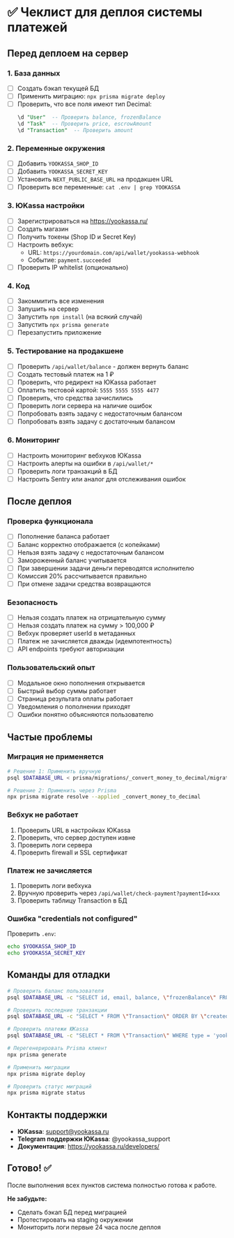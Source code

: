 # ✅ Чеклист для деплоя системы платежей

## Перед деплоем на сервер

### 1. База данных

- [ ] Создать бэкап текущей БД
- [ ] Применить миграцию: `npx prisma migrate deploy`
- [ ] Проверить, что все поля имеют тип Decimal:
  ```sql
  \d "User"  -- Проверить balance, frozenBalance
  \d "Task"  -- Проверить price, escrowAmount
  \d "Transaction"  -- Проверить amount
  ```

### 2. Переменные окружения

- [ ] Добавить `YOOKASSA_SHOP_ID`
- [ ] Добавить `YOOKASSA_SECRET_KEY`
- [ ] Установить `NEXT_PUBLIC_BASE_URL` на продакшен URL
- [ ] Проверить все переменные: `cat .env | grep YOOKASSA`

### 3. ЮKassa настройки

- [ ] Зарегистрироваться на https://yookassa.ru/
- [ ] Создать магазин
- [ ] Получить токены (Shop ID и Secret Key)
- [ ] Настроить вебхук:
  - URL: `https://yourdomain.com/api/wallet/yookassa-webhook`
  - Событие: `payment.succeeded`
- [ ] Проверить IP whitelist (опционально)

### 4. Код

- [ ] Закоммитить все изменения
- [ ] Запушить на сервер
- [ ] Запустить `npm install` (на всякий случай)
- [ ] Запустить `npx prisma generate`
- [ ] Перезапустить приложение

### 5. Тестирование на продакшене

- [ ] Проверить `/api/wallet/balance` - должен вернуть баланс
- [ ] Создать тестовый платеж на 1 ₽
- [ ] Проверить, что редирект на ЮKassa работает
- [ ] Оплатить тестовой картой: `5555 5555 5555 4477`
- [ ] Проверить, что средства зачислились
- [ ] Проверить логи сервера на наличие ошибок
- [ ] Попробовать взять задачу с недостаточным балансом
- [ ] Попробовать взять задачу с достаточным балансом

### 6. Мониторинг

- [ ] Настроить мониторинг вебхуков ЮKassa
- [ ] Настроить алерты на ошибки в `/api/wallet/*`
- [ ] Проверить логи транзакций в БД
- [ ] Настроить Sentry или аналог для отслеживания ошибок

## После деплоя

### Проверка функционала

- [ ] Пополнение баланса работает
- [ ] Баланс корректно отображается (с копейками)
- [ ] Нельзя взять задачу с недостаточным балансом
- [ ] Замороженный баланс учитывается
- [ ] При завершении задачи деньги переводятся исполнителю
- [ ] Комиссия 20% рассчитывается правильно
- [ ] При отмене задачи средства возвращаются

### Безопасность

- [ ] Нельзя создать платеж на отрицательную сумму
- [ ] Нельзя создать платеж на сумму > 100,000 ₽
- [ ] Вебхук проверяет userId в метаданных
- [ ] Платеж не зачисляется дважды (идемпотентность)
- [ ] API endpoints требуют авторизации

### Пользовательский опыт

- [ ] Модальное окно пополнения открывается
- [ ] Быстрый выбор суммы работает
- [ ] Страница результата оплаты работает
- [ ] Уведомления о пополнении приходят
- [ ] Ошибки понятно объясняются пользователю

## Частые проблемы

### Миграция не применяется

```bash
# Решение 1: Применить вручную
psql $DATABASE_URL < prisma/migrations/_convert_money_to_decimal/migration.sql

# Решение 2: Применить через Prisma
npx prisma migrate resolve --applied _convert_money_to_decimal
```

### Вебхук не работает

1. Проверить URL в настройках ЮKassa
2. Проверить, что сервер доступен извне
3. Проверить логи сервера
4. Проверить firewall и SSL сертификат

### Платеж не зачисляется

1. Проверить логи вебхука
2. Вручную проверить через `/api/wallet/check-payment?paymentId=xxx`
3. Проверить таблицу Transaction в БД

### Ошибка "credentials not configured"

Проверить `.env`:

```bash
echo $YOOKASSA_SHOP_ID
echo $YOOKASSA_SECRET_KEY
```

## Команды для отладки

```bash
# Проверить баланс пользователя
psql $DATABASE_URL -c "SELECT id, email, balance, \"frozenBalance\" FROM \"User\" WHERE email = 'test@example.com';"

# Проверить последние транзакции
psql $DATABASE_URL -c "SELECT * FROM \"Transaction\" ORDER BY \"createdAt\" DESC LIMIT 10;"

# Проверить платежи ЮKassa
psql $DATABASE_URL -c "SELECT * FROM \"Transaction\" WHERE type = 'yookassa_deposit' ORDER BY \"createdAt\" DESC;"

# Перегенерировать Prisma клиент
npx prisma generate

# Применить миграции
npx prisma migrate deploy

# Проверить статус миграций
npx prisma migrate status
```

## Контакты поддержки

- **ЮKassa**: support@yookassa.ru
- **Telegram поддержки ЮKassa**: @yookassa_support
- **Документация**: https://yookassa.ru/developers/

## Готово! ✅

После выполнения всех пунктов система полностью готова к работе.

**Не забудьте:**

- Сделать бэкап БД перед миграцией
- Протестировать на staging окружении
- Мониторить логи первые 24 часа после деплоя
